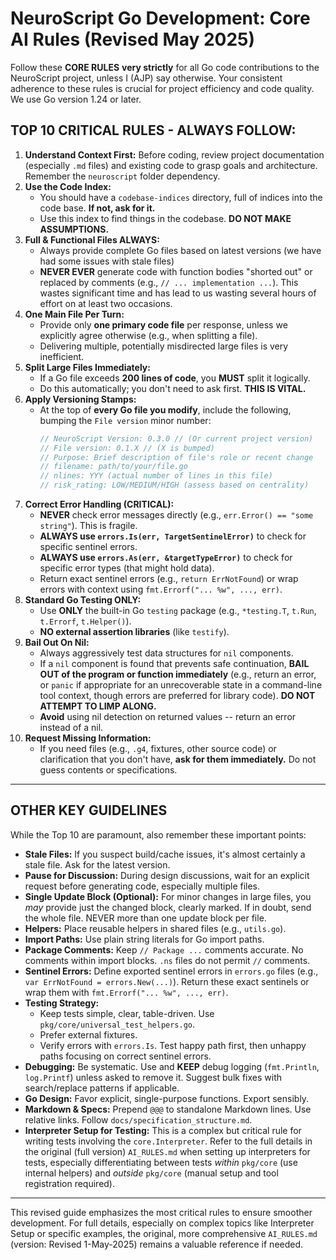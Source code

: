 # NeuroScript Go Development: Core AI Rules (Revised May 2025)

Follow these **CORE RULES** **very strictly** for all Go code contributions to the NeuroScript project, unless I (AJP) say otherwise. Your consistent adherence to these rules is crucial for project efficiency and code quality. We use Go version 1.24 or later.

## TOP 10 CRITICAL RULES - ALWAYS FOLLOW:

1.  **Understand Context First:** Before coding, review project documentation (especially `.md` files) and existing code to grasp goals and architecture. Remember the `neuroscript` folder dependency.
2.  **Use the Code Index:**
    * You should have a `codebase-indices` directory, full of indices into the code base. **If not, ask for it.**
    * Use this index to find things in the codebase. **DO NOT MAKE ASSUMPTIONS.**
3.  **Full & Functional Files ALWAYS:**
    * Always provide complete Go files based on latest versions (we have had some issues with stale files)
    * **NEVER EVER** generate code with function bodies "shorted out" or replaced by comments (e.g., `// ... implementation ...`). This wastes significant time and has lead to us wasting several hours of effort on at least two occasions.
4.  **One Main File Per Turn:**
    * Provide only **one primary code file** per response, unless we explicitly agree otherwise (e.g., when splitting a file).
    * Delivering multiple, potentially misdirected large files is very inefficient.
5.  **Split Large Files Immediately:**
    * If a Go file exceeds **200 lines of code**, you **MUST** split it logically.
    * Do this automatically; you don't need to ask first. **THIS IS VITAL.**
6.  **Apply Versioning Stamps:**
    * At the top of **every Go file you modify**, include the following, bumping the `File version` minor number:
        ```go
        // NeuroScript Version: 0.3.0 // (Or current project version)
        // File version: 0.1.X // (X is bumped)
        // Purpose: Brief description of file's role or recent change
        // filename: path/to/your/file.go
        // nlines: YYY (actual number of lines in this file)
        // risk_rating: LOW/MEDIUM/HIGH (assess based on centrality)
        ```
7.  **Correct Error Handling (CRITICAL):**
    * **NEVER** check error messages directly (e.g., `err.Error() == "some string"`). This is fragile.
    * **ALWAYS use `errors.Is(err, TargetSentinelError)`** to check for specific sentinel errors.
    * **ALWAYS use `errors.As(err, &targetTypeError)`** to check for specific error types (that might hold data).
    * Return exact sentinel errors (e.g., `return ErrNotFound`) or wrap errors with context using `fmt.Errorf("... %w", ..., err)`.
8.  **Standard Go Testing ONLY:**
    * Use **ONLY** the built-in Go `testing` package (e.g., `*testing.T`, `t.Run`, `t.Errorf`, `t.Helper()`).
    * **NO external assertion libraries** (like `testify`).
9.  **Bail Out On Nil:**
    * Always aggressively test data structures for `nil` components.
    * If a `nil` component is found that prevents safe continuation, **BAIL OUT of the program or function immediately** (e.g., return an error, or `panic` if appropriate for an unrecoverable state in a command-line tool context, though errors are preferred for library code). **DO NOT ATTEMPT TO LIMP ALONG.**
    * **Avoid** using nil detection on returned values -- return an error instead of a nil.
10. **Request Missing Information:**
    * If you need files (e.g., `.g4`, fixtures, other source code) or clarification that you don't have, **ask for them immediately.** Do not guess contents or specifications.

---

## OTHER KEY GUIDELINES

While the Top 10 are paramount, also remember these important points:

* **Stale Files:** If you suspect build/cache issues, it's almost certainly a stale file. Ask for the latest version.
* **Pause for Discussion:** During design discussions, wait for an explicit request before generating code, especially multiple files.
* **Single Update Block (Optional):** For minor changes in large files, you *may* provide just the changed block, clearly marked. If in doubt, send the whole file. NEVER more than one update block per file.
* **Helpers:** Place reusable helpers in shared files (e.g., `utils.go`).
* **Import Paths:** Use plain string literals for Go import paths.
* **Package Comments:** Keep `// Package ...` comments accurate. No comments within import blocks. `.ns` files do not permit `//` comments.
* **Sentinel Errors:** Define exported sentinel errors in `errors.go` files (e.g., `var ErrNotFound = errors.New(...)`). Return these exact sentinels or wrap them with `fmt.Errorf("... %w", ..., err)`.
* **Testing Strategy:**
    * Keep tests simple, clear, table-driven. Use `pkg/core/universal_test_helpers.go`.
    * Prefer external fixtures.
    * Verify errors with `errors.Is`. Test happy path first, then unhappy paths focusing on correct sentinel errors.
* **Debugging:** Be systematic. Use and **KEEP** debug logging (`fmt.Println`, `log.Printf`) unless asked to remove it. Suggest bulk fixes with search/replace patterns if applicable.
* **Go Design:** Favor explicit, single-purpose functions. Export sensibly.
* **Markdown & Specs:** Prepend `@@@` to standalone Markdown lines. Use relative links. Follow `docs/specification_structure.md`.
* **Interpreter Setup for Testing:** This is a complex but critical rule for writing tests involving the `core.Interpreter`. Refer to the full details in the original (full version) `AI_RULES.md` when setting up interpreters for tests, especially differentiating between tests *within* `pkg/core` (use internal helpers) and *outside* `pkg/core` (manual setup and tool registration required).

---

This revised guide emphasizes the most critical rules to ensure smoother development. For full details, especially on complex topics like Interpreter Setup or specific examples, the original, more comprehensive `AI_RULES.md` (version: Revised 1-May-2025) remains a valuable reference if needed.